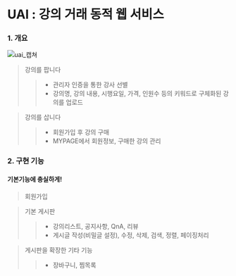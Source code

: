 # UAI : 강의 거래 동적 웹 서비스

### 1. 개요
![uai_캡쳐](https://user-images.githubusercontent.com/48278678/85648572-015aa700-b6dc-11ea-9a9e-3586694767cc.jpg)

> 강의를 팝니다
>> - 관리자 인증을 통한 강사 선별
>> - 강의명, 강의 내용, 시행요일, 가격, 인원수 등의 키워드로 구체화된 강의를 업로드

> 강의를 삽니다
>> - 회원가입 후 강의 구매
>> - MYPAGE에서 회원정보, 구매한 강의 관리

### 2. 구현 기능
#### 기본기능에 충실하게!

> 회원가입

> 기본 게시판
>> - 강의리스트, 공지사항, QnA, 리뷰
>> - 게시글 작성(비밀글 설정), 수정, 삭제, 검색, 정렬, 페이징처리

> 게시판을 확장한 기타 기능
>> - 장바구니, 찜목록

